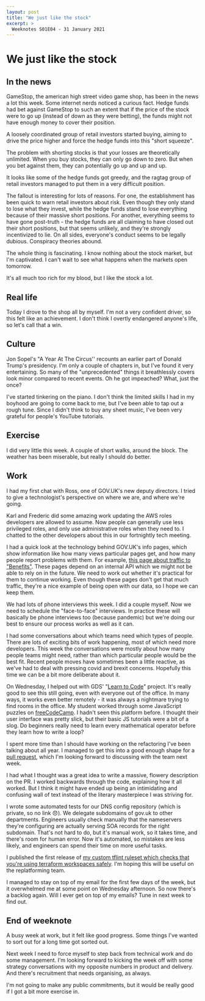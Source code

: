 ```yaml
---
layout: post
title: "We just like the stock"
excerpt: >
  Weeknotes S01E04 - 31 January 2021
---
```


# We just like the stock

## In the news

GameStop, the american high street video game shop, has been in the news a lot
this week. Some internet nerds noticed a curious fact. Hedge funds had bet
against GameStop to such an extent that if the price of the stock were to go up
(instead of down as they were betting), the funds might not have enough money
to cover their position.

A loosely coordinated group of retail investors started buying, aiming to drive
the price higher and force the hedge funds into this "short squeeze".

The problem with shorting stocks is that your losses are theoretically
unlimited. When you buy stocks, they can only go down to zero. But when you bet
against them, they can potentially go up and up and up.

It looks like some of the hedge funds got greedy, and the ragtag group of
retail investors managed to put them in a very difficult position.

The fallout is interesting for lots of reasons. For one, the establishment has
been quick to warn retail investors about risk. Even though they only stand to
lose what they invest, while the hedge funds stand to lose everything because
of their massive short positions. For another, everything seems to have gone
post-truth - the hedge funds are all claiming to have closed out their short
positions, but that seems unlikely, and they're strongly incentivized to lie.
On all sides, everyone's conduct seems to be legally dubious. Conspiracy
theories abound.

The whole thing is fascinating. I know nothing about the stock market, but I'm
captivated. I can't wait to see what happens when the markets open tomorrow.

It's all much too rich for my blood, but I like the stock a lot.

## Real life

Today I drove to the shop all by myself. I'm not a very confident driver, so
this felt like an achievement. I don't think I overtly endangered anyone's
life, so let's call that a win.

## Culture

Jon Sopel's "A Year At The Circus'' recounts an earlier part of Donald Trump's
presidency. I'm only a couple of chapters in, but I've found it very
entertaining. So many of the "unprecedented" things it breathlessly covers look
minor compared to recent events. Oh he got impeached? What, just the once?

I've started tinkering on the piano. I don't think the limited skills I had in
my boyhood are going to come back to me, but I've been able to tap out a rough
tune. Since I didn't think to buy any sheet music, I've been very grateful for
people's YouTube tutorials.

## Exercise

I did very little this week. A couple of short walks, around the block. The
weather has been miserable, but really I should do better.

## Work

I had my first chat with Ross, one of GOV.UK's new deputy directors. I tried to
give a technologist's perspective on where we are, and where we're going. 

Karl and Frederic did some amazing work updating the AWS roles developers are
allowed to assume. Now people can generally use less privileged roles, and only
use administrative roles when they need to. I chatted to the other developers
about this in our fortnightly tech meeting.

I had a quick look at the technology behind GOV.UK's info pages, which show
information like how many views particular pages get, and how many people
report problems with them. For example, [this page about traffic to
"Benefits"](https://www.gov.uk/info/browse/benefits). These pages depend on an
internal API which we might not be able to rely on in the future. We need to
work out whether it's practical for them to continue working. Even though these
pages don't get that much traffic, they're a nice example of being open with
our data, so I hope we can keep them.

We had lots of phone interviews this week. I did a couple myself. Now we need
to schedule the "face-to-face" interviews. In practice these will basically be
phone interviews too (because pandemic) but we're doing our best to ensure our
process works as well as it can.

I had some conversations about which teams need which types of people. There
are lots of exciting bits of work happening, most of which need more
developers. This week the conversations were mostly about how many people teams
might need, rather than which particular people would be the best fit. Recent
people moves have sometimes been a little reactive, as we've had to deal with
pressing covid and brexit concerns. Hopefully this time we can be a bit more
deliberate about it.

On Wednesday, I helped out with GDS' "[Learn to
Code](https://gds.blog.gov.uk/2019/07/18/learning-to-code-at-gds/)" project.
It's really good to see this still going, even with everyone out of the office.
In many ways, it works even better remotely - it was always a nightmare trying
to find rooms in the office. My student worked through some JavaScript puzzles
on [freeCodeCamp](https://www.freecodecamp.org/). I hadn't seen this platform
before. I thought their user interface was pretty slick, but their basic JS
tutorials were a bit of a slog. Do beginners really need to learn every
mathematical operator before they learn how to write a loop?

I spent more time than I should have working on the refactoring I've been
talking about all year. I managed to get this into a good enough shape for a
[pull request](https://github.com/alphagov/govuk-infrastructure/pull/150),
which I'm looking forward to discussing with the team next week.

I had what I thought was a great idea to write a massive, flowery description
on the PR. I worked backwards through the code, explaining how it all worked.
But I think it might have ended up being an intimidating and confusing wall of
text instead of the literary masterpiece I was striving for.

I wrote some automated tests for our DNS config repository (which is private,
so no link 😞). We delegate subdomains of gov.uk to other departments.
Engineers usually check manually that the nameservers they're configuring are
actually serving SOA records for the right subdomain. That's not hard to do,
but it's manual work, so it takes time, and there's room for human error. Now
it's automated, so mistakes are less likely, and engineers can spend their time
on more useful tasks.

I published the first release of [my custom tflint ruleset which checks that
you're using terraform workspaces
safely](https://github.com/richardTowers/tflint-ruleset-workspaces/). I'm
hoping this will be useful on the replatforming team.

I managed to stay on top of my email for the first few days of the week, but it
overwhelmed me at some point on Wednesday afternoon. So now there's a backlog
again. Will I ever get on top of my emails? Tune in next week to find out.

## End of weeknote

A busy week at work, but it felt like good progress. Some things I've wanted to
sort out for a long time got sorted out.

Next week I need to force myself to step back from technical work and do some
management. I'm looking forward to kicking the week off with some strategy
conversations with my opposite numbers in product and delivery. And there's
recruitment that needs organising, as always.

I'm not going to make any public commitments, but it would be really good if I
got a bit more exercise in.

